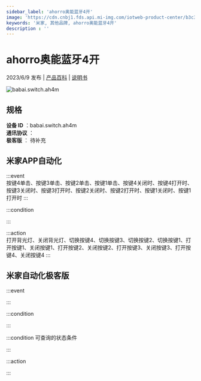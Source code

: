 ```yaml
---
sidebar_label: 'ahorro奥能蓝牙4开'
image: 'https://cdn.cnbj1.fds.api.mi-img.com/iotweb-product-center/b3c3bc9f56ca80245b3daaafd78780f0_1682303205005.png?GalaxyAccessKeyId=AKVGLQWBOVIRQ3XLEW&Expires=9223372036854775807&Signature=7aQJuKEHodaF67JlQ30HIqWt7fI='
keywords: '米家, 其他品牌, ahorro奥能蓝牙4开'
description : ''
---
```

# ahorro奥能蓝牙4开

2023/6/9 发布 | [产品百科](https://home.mi.com/webapp/content/baike/product/index.html?model=babai.switch.ah4m/) | [说明书](https://home.mi.com/views/introduction.html?model=babai.switch.ah4m&region=cn)

![babai.switch.ah4m](https://cdn.cnbj1.fds.api.mi-img.com/iotweb-product-center/b3c3bc9f56ca80245b3daaafd78780f0_1682303205005.png?GalaxyAccessKeyId=AKVGLQWBOVIRQ3XLEW&Expires=9223372036854775807&Signature=7aQJuKEHodaF67JlQ30HIqWt7fI=)

## 规格  
> 
**设备 ID** ：babai.switch.ah4m  
**通讯协议** ：  
**极客版**  ： 待补充 


## 米家APP自动化  

:::event  
按键4单击、按键3单击、按键2单击、按键1单击、按键4关闭时、按键4打开时、按键3关闭时、按键3打开时、按键2关闭时、按键2打开时、按键1关闭时、按键1打开时
:::

:::condition  

:::

:::action   
打开背光灯、关闭背光灯、切换按键4、切换按键3、切换按键2、切换按键1、打开按键1、关闭按键1、打开按键2、关闭按键2、打开按键3、关闭按键3、打开按键4、关闭按键4
:::

## 米家自动化极客版  

:::event  

:::

:::condition  

:::

:::condition 可查询的状态条件  

:::

:::action  

:::

        
